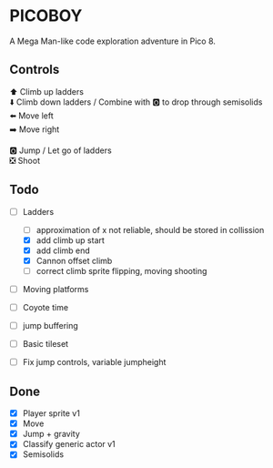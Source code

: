 # PICOBOY

A Mega Man-like code exploration adventure in Pico 8.

## Controls

⬆️ Climb up ladders  
⬇️ Climb down ladders / Combine with 🅾️ to drop through semisolids  
⬅️ Move left  
➡️ Move right

🅾️ Jump / Let go of ladders  
❎ Shoot

## Todo

- [ ] Ladders

  - [ ] approximation of x not reliable, should be stored in collission
  - [x] add climb up start
  - [x] add climb end
  - [x] Cannon offset climb
  - [ ] correct climb sprite flipping, moving shooting

- [ ] Moving platforms
- [ ] Coyote time
- [ ] jump buffering
- [ ] Basic tileset
- [ ] Fix jump controls, variable jumpheight

## Done

- [x] Player sprite v1
- [x] Move
- [x] Jump + gravity
- [x] Classify generic actor v1
- [x] Semisolids
